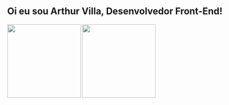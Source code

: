 ## Oi eu sou Arthur Villa, Desenvolvedor Front-End!
<img align="left" height="170px" src="https://github-readme-stats-beta-nine-44.vercel.app/api?username=ArthurLVVilla&show_icons=true&theme=dracula&show=reviews,discussions_started,discussions_answered,prs_merged,prs_merged_percentage" />

<img align="left" height="170px" src="https://github-readme-stats-beta-nine-44.vercel.app/api/top-langs/?username=ArthurLVVilla&layout=compact&theme=dracula&langs_count=8" />
